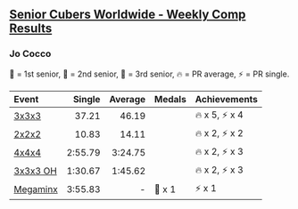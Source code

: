 <style>table {white-space: nowrap;}</style>

## [Senior Cubers Worldwide - Weekly Comp Results](/scw-comp/results/)
### Jo Cocco

🥇 = 1st senior, 🥈 = 2nd senior, 🥉 = 3rd senior, 🔥 = PR average, ⚡ = PR single.

| Event | Single | Average | Medals | Achievements|
| :-- | --: | --: | :-- | :-- |
| [3x3x3](333.md) | 37.21 | 46.19 |  | 🔥 x 5, ⚡ x 4 |
| [2x2x2](222.md) | 10.83 | 14.11 |  | 🔥 x 2, ⚡ x 2 |
| [4x4x4](444.md) | 2:55.79 | 3:24.75 |  | 🔥 x 2, ⚡ x 3 |
| [3x3x3 OH](333oh.md) | 1:30.67 | 1:45.62 |  | 🔥 x 2, ⚡ x 3 |
| [Megaminx](minx.md) | 3:55.83 | - | 🥉 x 1 | ⚡ x 1 |

<!-- Global site tag (gtag.js) - Google Analytics -->
<script async src="https://www.googletagmanager.com/gtag/js?id=UA-86348435-3"></script>
<script>window.dataLayer = window.dataLayer || []; function gtag() {dataLayer.push(arguments);} gtag('js', new Date()); gtag('config', 'UA-86348435-3');</script>
